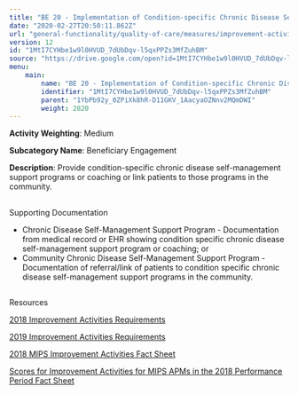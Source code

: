 ```yaml
---
title: "BE 20 - Implementation of Condition-specific Chronic Disease Self-management Support Programs"
date: "2020-02-27T20:50:11.862Z"
url: "general-functionality/quality-of-care/measures/improvement-activities-measures/2018-improvement-activities/be-20-implementation-of-condition-specific-chronic-disease-self-management-support-programs.html"
version: 12
id: "1MtI7CYHbe1w9l0HVUD_7dUbDqv-l5qxPPZs3MfZuhBM"
source: "https://drive.google.com/open?id=1MtI7CYHbe1w9l0HVUD_7dUbDqv-l5qxPPZs3MfZuhBM"
menu:
    main:
        name: "BE 20 - Implementation of Condition-specific Chronic Disease Self-management Support Programs"
        identifier: "1MtI7CYHbe1w9l0HVUD_7dUbDqv-l5qxPPZs3MfZuhBM"
        parent: "1YbPb92y_0ZPiXk8hR-D11GKV_1AacyaOZNnv2MQmDWI"
        weight: 2820
---
```









**Activity Weighting**: Medium

**Subcategory Name**: Beneficiary Engagement

**Description**: Provide condition-specific chronic disease self-management support programs or coaching or link patients to those programs in the community.







## 

Supporting Documentation

* Chronic Disease Self-Management Support Program - Documentation from medical record or EHR showing condition specific chronic disease self-management support program or coaching; or
* Community Chronic Disease Self-Management Support Program - Documentation of referral/link of patients to condition specific chronic disease self-management support programs in the community.







## 

Resources

[2018 Improvement Activities Requirements](https://qpp.cms.gov/mips/improvement-activities?py=2018)

[2019 Improvement Activities Requirements](https://qpp.cms.gov/mips/improvement-activities?py=2019)

[2018 MIPS Improvement Activities Fact Sheet](https://qpp.cms.gov/resource/2018%20MIPS%20Improvement%20Activities%20Fact%20Sheet)

[Scores for Improvement Activities for MIPS APMs in the 2018 Performance Period Fact Sheet](https://qpp.cms.gov/resource/2018%20MIPS%20APMs%20improvement%20Activities%20scores%20fact%20sheet)

